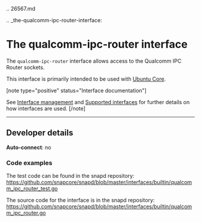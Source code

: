 .. 26567.md

.. _the-qualcomm-ipc-router-interface:

# The qualcomm-ipc-router interface

The `qualcomm-ipc-router` interface allows access to the Qualcomm IPC Router sockets.

This interface is primarily intended to be used with [Ubuntu Core](glossary.md#the-qualcomm-ipc-router-interface-heading--ubuntu-core).

[note type="positive" status="Interface documentation"]

See [Interface management](interface-management.md) and [Supported interfaces](supported-interfaces.md) for further details on how interfaces are used.
[/note]

---

<h2 id='the-qualcomm-ipc-router-interface-heading--dev-details'>Developer details </h2>

**Auto-connect**: no

### Code examples

The test code can be found in the snapd repository: https://github.com/snapcore/snapd/blob/master/interfaces/builtin/qualcomm_ipc_router_test.go

The source code for the interface is in the snapd repository: https://github.com/snapcore/snapd/blob/master/interfaces/builtin/qualcomm_ipc_router.go